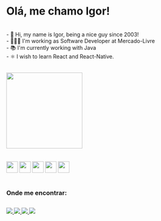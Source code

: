 # Olá, me chamo Igor!

<br>
- 👋 Hi, my name is Igor, being a nice guy since 2003!<br>
- 👨🏽‍💻 I'm working as Software Developer at Mercado-Livre <br>
- 📚 I'm currently working with Java<br>
- ⚛️ I wish to learn React and React-Native.<br><br>

<link rel="stylesheet" href="https://cdn.jsdelivr.net/gh/devicons/devicon@v2.15.1/devicon.min.css">
<br>
<div style="display: inline_block">
  <a href="https://beacons.ai/igorbraganca2003">
  <img height="200em" src="https://github-readme-stats.vercel.app/api?username=igorbraganca2003&show_icons=true&theme=default#gh-light-mode-only)](https://github.com/igorbraganca2003/github-readme-stats#gh-light-mode-only">
<!--   <img height="200em" src="https://github-readme-stats.vercel.app/api/top-langs/?username=igorbraganca2003&layout=compact)](https://github.com/igorbraganca2003/github-readme-stats"> -->
</div><br><br>
          
<div style="display: inline_block">
   <a src="https://github.com/igorbraganca2003/KnowYourFood">
     <img height="30em" src="https://cdn.jsdelivr.net/gh/devicons/devicon/icons/swift/swift-original.svg" />
   </a>
   <a src="https://github.com/igorbraganca2003/Python-2">
      <img height="30em" src="https://cdn.jsdelivr.net/gh/devicons/devicon/icons/python/python-original.svg" />
   </a>
   <a src="https://github.com/igorbraganca2003/Teste-1-js">
      <img height="30em" src="https://cdn.jsdelivr.net/gh/devicons/devicon/icons/javascript/javascript-original.svg" />
   </a>
   <a src="https://github.com/igorbraganca2003/Portifolio">
      <img height="30em" src="https://cdn.jsdelivr.net/gh/devicons/devicon/icons/html5/html5-original.svg" />
   </a>
   <a src="https://github.com/igorbraganca2003/coca-cola">
      <img height="30em" src="https://cdn.jsdelivr.net/gh/devicons/devicon/icons/css3/css3-original.svg" />
   </a>     
</div> 
<br>
  
### Onde me encontrar: 
##  
<div>
  <a href="mailto:igor.braganca2003@gmail.com">
    <img src="https://img.shields.io/badge/Gmail-D14836?style=for-the-badge&logo=gmail&logoColor=white">
  </a>
  <a href="https://www.linkedin.com/in/igor-bragança-8443a519b/">
    <img src="https://img.shields.io/badge/LinkedIn-0077B5?style=for-the-badge&logo=linkedin&logoColor=white">
  </a>
  <a href="https://www.instagram.com/igor.braganca/">
    <img src="https://img.shields.io/badge/Instagram-E4405F?style=for-the-badge&logo=instagram&logoColor=white">
  </a>
  <a href="https://www.facebook.com/profile.php?id=100011540747265">
    <img src="https://img.shields.io/badge/Facebook-1877F2?style=for-the-badge&logo=facebook&logoColor=white">
  </a>
</div>
